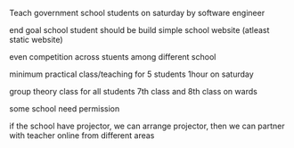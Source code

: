 Teach government school students on saturday by software engineer

end goal
school student should be build simple school website (atleast static website)

even competition across stuents among different school

minimum practical class/teaching for 5 students 
1hour on saturday

group theory class for all students
7th class and 8th class on wards

some school need permission

if the school have projector, we can arrange projector, then we can partner with teacher online from different areas
